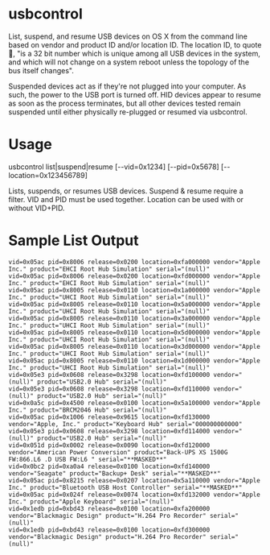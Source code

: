 usbcontrol
==========
List, suspend, and resume USB devices on OS X from the command line based on vendor and product ID and/or location ID. The location ID, to quote , "is a 32 bit number which is unique among all USB devices in the system, and which will not change on a system reboot unless the topology of the bus itself changes".

Suspended devices act as if they're not plugged into your computer. As such, the power to the USB port is turned off. HID devices appear to resume as soon as the process terminates, but all other devices tested remain suspended until either physically re-plugged or resumed via usbcontrol.

Usage
==========
usbcontrol list|suspend|resume [--vid=0x1234] [--pid=0x5678] [--location=0x123456789]
 
Lists, suspends, or resumes USB devices. Suspend & resume require a filter.
VID and PID must be used together. Location can be used with or without VID+PID.

Sample List Output
==========
```
vid=0x05ac pid=0x8006 release=0x0200 location=0xfa000000 vendor="Apple Inc." product="EHCI Root Hub Simulation" serial="(null)"
vid=0x05ac pid=0x8006 release=0x0200 location=0xfd000000 vendor="Apple Inc." product="EHCI Root Hub Simulation" serial="(null)"
vid=0x05ac pid=0x8005 release=0x0110 location=0x1a000000 vendor="Apple Inc." product="UHCI Root Hub Simulation" serial="(null)"
vid=0x05ac pid=0x8005 release=0x0110 location=0x5a000000 vendor="Apple Inc." product="UHCI Root Hub Simulation" serial="(null)"
vid=0x05ac pid=0x8005 release=0x0110 location=0x3a000000 vendor="Apple Inc." product="UHCI Root Hub Simulation" serial="(null)"
vid=0x05ac pid=0x8005 release=0x0110 location=0x5d000000 vendor="Apple Inc." product="UHCI Root Hub Simulation" serial="(null)"
vid=0x05ac pid=0x8005 release=0x0110 location=0x3d000000 vendor="Apple Inc." product="UHCI Root Hub Simulation" serial="(null)"
vid=0x05ac pid=0x8005 release=0x0110 location=0x1d000000 vendor="Apple Inc." product="UHCI Root Hub Simulation" serial="(null)"
vid=0x05e3 pid=0x0608 release=0x3298 location=0xfd100000 vendor="(null)" product="USB2.0 Hub" serial="(null)"
vid=0x05e3 pid=0x0608 release=0x3298 location=0xfd110000 vendor="(null)" product="USB2.0 Hub" serial="(null)"
vid=0x0a5c pid=0x4500 release=0x0100 location=0x5a100000 vendor="Apple Inc." product="BRCM2046 Hub" serial="(null)"
vid=0x05ac pid=0x1006 release=0x9615 location=0xfd130000 vendor="Apple, Inc." product="Keyboard Hub" serial="000000000000"
vid=0x05e3 pid=0x0608 release=0x3298 location=0xfd114000 vendor="(null)" product="USB2.0 Hub" serial="(null)"
vid=0x051d pid=0x0002 release=0x0090 location=0xfd120000 vendor="American Power Conversion" product="Back-UPS XS 1500G FW:866.L6 .D USB FW:L6 " serial="**MASKED**"
vid=0x0bc2 pid=0xa0a4 release=0x0100 location=0xfd140000 vendor="Seagate" product="Backup+ Desk" serial="**MASKED**"
vid=0x05ac pid=0x8215 release=0x0207 location=0x5a110000 vendor="Apple Inc." product="Bluetooth USB Host Controller" serial="**MASKED**"
vid=0x05ac pid=0x024f release=0x0074 location=0xfd132000 vendor="Apple Inc." product="Apple Keyboard" serial="(null)"
vid=0x1edb pid=0xbd43 release=0x0100 location=0xfa200000 vendor="Blackmagic Design" product="H.264 Pro Recorder" serial="(null)"
vid=0x1edb pid=0xbd43 release=0x0100 location=0xfd300000 vendor="Blackmagic Design" product="H.264 Pro Recorder" serial="(null)"
```
